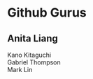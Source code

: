 <html> 
  <title>Fred</title>
    <h1>Github Gurus</h1>
  <h2>Anita Liang</h2>
  <p>Kano Kitaguchi <br> Gabriel Thompson <br> Mark Lin</p>
